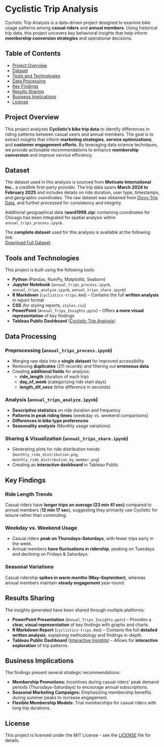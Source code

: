 # Cyclistic Trip Analysis  

Cyclistic Trip Analysis is a data-driven project designed to examine bike usage patterns among **casual riders** and **annual members**. Using historical trip data, this project uncovers key behavioral insights that help inform **membership conversion strategies** and operational decisions.  

## Table of Contents  
- [Project Overview](#project-overview)  
- [Dataset](#dataset)  
- [Tools and Technologies](#tools-and-technologies)  
- [Data Processing](#data-processing)  
- [Key Findings](#key-findings)  
- [Results Sharing](#results-sharing)  
- [Business Implications](#business-implications)  
- [License](#license)  

## Project Overview  

This project analyzes **Cyclistic’s bike trip data** to identify differences in riding patterns between casual users and annual members. The goal is to extract insights that inform **marketing strategies**, **service optimizations**, and **customer engagement efforts**. By leveraging data science techniques, we provide actionable recommendations to enhance **membership conversion** and improve service efficiency.  

## Dataset  

The dataset used in this analysis is sourced from **Motivate International Inc.**, a credible first-party provider. The trip data spans **March 2024 to February 2025** and includes details on ride duration, user type, timestamps, and geographic coordinates. The raw dataset was obtained from [Divvy Trip Data](https://divvy-tripdata.s3.amazonaws.com/index.html), and further processed for consistency and integrity.  

Additional geographical data (**ward1998.zip**) containing coordinates for Chicago has been integrated for spatial analysis within `annual_trips_process.ipynb`.  

The **complete dataset** used for this analysis is available at the following link:  
[Download Full Dataset](https://1drv.ms/u/c/32ad82fef2c1dc75/EdGTQ3_iwKVBhXW6pcvI3kEBmfTw_ezzONdN95BlTMwvRQ?e=mTaDw4).  

## Tools and Technologies  

This project is built using the following tools:  
- **Python** (Pandas, NumPy, Matplotlib, Seaborn)  
- **Jupyter Notebook** (`annual_trips_process.ipynb`, `annual_trips_analyze.ipynb`, `annual_trips_share.ipynb`)  
- **R Markdown** (`cyclistics-trips.Rmd`) – Contains the full **written analysis** in report format  
- **CSS** (for styling reports, `styles.css`)  
- **PowerPoint** (`Annual_Trips_Insights.pptx`) – Offers **a more visual representation** of key findings  
- **Tableau Public Dashboard** ([Cyclistic Trip Analysis](https://public.tableau.com/views/Book2_17462764518790/HowdoannualmembersandcasualridersuseCyclisticbikesdifferently?:language=en-GB&:sid=&:redirect=auth&:display_count=n&:origin=viz_share_link))  

## Data Processing  

### **Preprocessing (`annual_trips_process.ipynb`)**  
- Merging raw data into a **single dataset** for improved accessibility  
- Removing **duplicates** (211 records) and filtering out **erroneous data**  
- Creating **additional fields** for analysis:  
  - **ride_length** (duration of each trip)  
  - **day_of_week** (categorizing ride start days)  
  - **length_dif_secs** (time difference in seconds)  

### **Analysis (`annual_trips_analyze.ipynb`)**  
- **Descriptive statistics** on ride duration and frequency  
- **Patterns in peak riding times** (weekday vs. weekend comparisons)  
- **Differences in bike type preferences**  
- **Seasonality analysis** (Monthly usage variations)  

### **Sharing & Visualization (`annual_trips_share.ipynb`)**  
- Generating plots for ride distribution trends (`monthly_ride_distribution.png`, `monthly_ride_distribution_by_member.png`)  
- Creating an **interactive dashboard** in Tableau Public  

## Key Findings  

### **Ride Length Trends**  
Casual riders have **longer trips on average (23 min 41 sec)** compared to annual members (**12 min 17 sec**), suggesting they primarily use Cyclistic for leisure rather than commuting.  

### **Weekday vs. Weekend Usage**  
- Casual riders **peak on Thursdays–Saturdays**, with fewer trips early in the week.  
- Annual members **have fluctuations in ridership**, peaking on Tuesdays and declining on Fridays & Saturdays.  

### **Seasonal Variations**  
Casual ridership **spikes in warm months (May–September)**, whereas annual members maintain **steady engagement** year-round.  

## Results Sharing  

The insights generated have been shared through multiple platforms:  
- **PowerPoint Presentation** (`Annual_Trips_Insights.pptx`) – Provides a **clear, visual representation** of key findings with graphs and charts.  
- **R Markdown Report** (`cyclistics-trips.Rmd`) – Contains the full **detailed written analysis**, explaining methodology and findings in-depth.  
- **Tableau Public Dashboard** ([Interactive Insights](https://public.tableau.com/views/Book2_17462764518790/HowdoannualmembersandcasualridersuseCyclisticbikesdifferently?:language=en-GB&:sid=&:redirect=auth&:display_count=n&:origin=viz_share_link)) – Allows for **interactive exploration** of trip patterns.  

## Business Implications  

The findings present several strategic recommendations:  
- **Membership Promotions:** Incentives during casual riders' peak demand periods (Thursdays–Saturdays) to encourage annual subscriptions.  
- **Seasonal Marketing Campaigns:** Emphasizing membership benefits during summer peaks to increase engagement.  
- **Flexible Membership Models:** Trial memberships for casual riders with long trip durations.  

## License  

This project is licensed under the MIT License - see the [LICENSE](LICENSE) file for details.  

